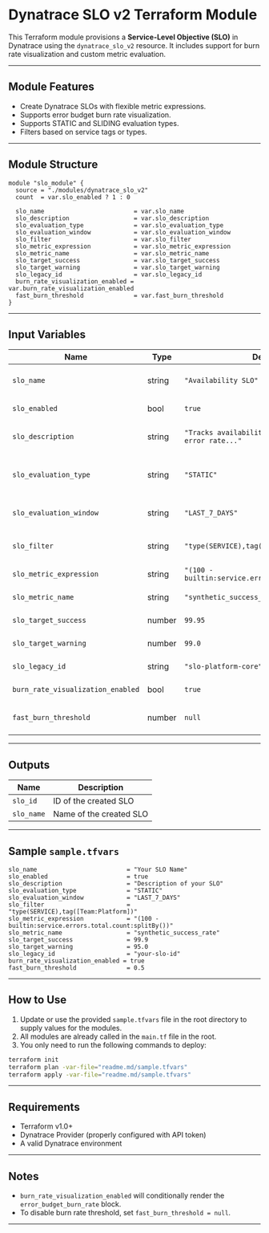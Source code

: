 
# Dynatrace SLO v2 Terraform Module

This Terraform module provisions a **Service-Level Objective (SLO)** in Dynatrace using the `dynatrace_slo_v2` resource. It includes support for burn rate visualization and custom metric evaluation.

---

##  Module Features

*  Create Dynatrace SLOs with flexible metric expressions.
* Supports error budget burn rate visualization.
*  Supports STATIC and SLIDING evaluation types.
*  Filters based on service tags or types.

---

##  Module Structure

```hcl
module "slo_module" {
  source = "./modules/dynatrace_slo_v2"
  count  = var.slo_enabled ? 1 : 0

  slo_name                         = var.slo_name
  slo_description                  = var.slo_description
  slo_evaluation_type              = var.slo_evaluation_type
  slo_evaluation_window            = var.slo_evaluation_window
  slo_filter                       = var.slo_filter
  slo_metric_expression            = var.slo_metric_expression
  slo_metric_name                  = var.slo_metric_name
  slo_target_success               = var.slo_target_success
  slo_target_warning               = var.slo_target_warning
  slo_legacy_id                    = var.slo_legacy_id
  burn_rate_visualization_enabled = var.burn_rate_visualization_enabled
  fast_burn_threshold              = var.fast_burn_threshold
}
```

---

## Input Variables

| Name                              | Type   | Default Value                                                  | Description                          |
| --------------------------------- | ------ | -------------------------------------------------------------- | ------------------------------------ |
| `slo_name`                        | string | `"Availability SLO"`                                           | Logical name of the SLO.             |
| `slo_enabled`                     | bool   | `true`                                                         | Toggle SLO provisioning.             |
| `slo_description`                 | string | `"Tracks availability of key services based on error rate..."` | Human-readable description.          |
| `slo_evaluation_type`             | string | `"STATIC"`                                                     | Evaluation type (STATIC or SLIDING). |
| `slo_evaluation_window`           | string | `"LAST_7_DAYS"`                                                | Time window for evaluation.          |
| `slo_filter`                      | string | `"type(SERVICE),tag([Team:Platform])"`                         | Entity selector filter.              |
| `slo_metric_expression`           | string | `"(100 - builtin:service.errors.total.count:splitBy())"`       | Metric expression.                   |
| `slo_metric_name`                 | string | `"synthetic_success_rate"`                                     | Name of metric.                      |
| `slo_target_success`              | number | `99.95`                                                        | Target threshold %.                  |
| `slo_target_warning`              | number | `99.0`                                                         | Warning threshold %.                 |
| `slo_legacy_id`                   | string | `"slo-platform-core"`                                          | Optional legacy ID.                  |
| `burn_rate_visualization_enabled` | bool   | `true`                                                         | Enable burn rate charts.             |
| `fast_burn_threshold`             | number | `null`                                                         | Burn rate threshold (optional).      |

---

## Outputs

| Name       | Description             |
| ---------- | ----------------------- |
| `slo_id`   | ID of the created SLO   |
| `slo_name` | Name of the created SLO |

---

##  Sample `sample.tfvars`

```hcl
slo_name                         = "Your SLO Name"
slo_enabled                      = true
slo_description                  = "Description of your SLO"
slo_evaluation_type              = "STATIC"
slo_evaluation_window            = "LAST_7_DAYS"
slo_filter                       = "type(SERVICE),tag([Team:Platform])"
slo_metric_expression            = "(100 - builtin:service.errors.total.count:splitBy())"
slo_metric_name                  = "synthetic_success_rate"
slo_target_success               = 99.9
slo_target_warning               = 95.0
slo_legacy_id                    = "your-slo-id"
burn_rate_visualization_enabled = true
fast_burn_threshold              = 0.5
```

---
## How to Use

1. Update or use the provided `sample.tfvars` file in the root directory to supply values for the modules.
2. All modules are already called in the `main.tf` file in the root.
3. You only need to run the following commands to deploy:

```bash
terraform init
terraform plan -var-file="readme.md/sample.tfvars"
terraform apply -var-file="readme.md/sample.tfvars"
```

---

##  Requirements

* Terraform v1.0+
* Dynatrace Provider (properly configured with API token)
* A valid Dynatrace environment

---

##  Notes

* `burn_rate_visualization_enabled` will conditionally render the `error_budget_burn_rate` block.
* To disable burn rate threshold, set `fast_burn_threshold = null`.

---
